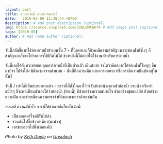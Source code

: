 ```yaml
---
layout: post
title: อาบน้ำวันนี้ สำหรับวันพรุ่งนี้
date:   2019-05-09 11:39:44 +0700
description: # Add post description (optional)
img: https://source.unsplash.com/JI6LmWtGHf4 # Add image post (optional)
tags: [2019-05]
author: # Add name author (optional)
---
```

วันนี้กลับขึ้นมาใช้ห้องอาบน้ำข้างบนชั้น 7 - ที่นี่เคยและก็ยังคงมีความสำคัญ เพราะห้องน้ำยังไงๆ ก็สำคัญและก็ขาดไปจากการใช้ชีวิตไม่ได้ ช่วงหลังนี้ไม่ค่อยได้ใช้งานสำหรับการอาบน้ำ

วันนี้เลยได้จังหวะขอขอบคุณการอาบน้ำที่เป็นส่วนตัว เย็นสบาย จำได้ว่าคิดอยากได้ห้องน้ำที่ใหญ่ๆ ขึ้นมาบ้าง โปร่งโล่ง มีน้ำลงมาจากด้านบน - นั่นก็คือความคิด และความอยาก หรืออาจมีความฝันปนอยู่ในนั้น?

วันนี้ / เท่านี้ก็เย็นสบายมากแล้ว - คราวนี้ก็ตั้งใจเอาไว้ว่าวันข้างหน้าเวลาเข้าห้องน้ำ อาบน้ำ หรือทำอะไรๆ ก็จะพอเตือนตัวเองได้ว่าห้องน้ำ (ห้องนี้) ก็ช่วยสร้างความสบายใจ ช่วยสร้างสุขอนามัย ช่วยสร้างความฝัน และช่วยเตือนความทรงจำที่ดีของพวกเราด้วยเช่นกัน <i class="fa fa-child" style="color:plum"></i>

*ความดี ความมีน้ำใจ การที่ได้ช่วยเหลือใครในวันนี้*:
- เป็นมอเตอร์ไซด์ขี่รับไปส่ง
- ชวนกันไปซื้อข้าวเหนียว(มะม่วง)
- เอาขยะออกไปทิ้ง(ตอนค่ำ)

*Photo by [Seth Doyle](https://unsplash.com/@sethdoylee) on [Unsplash](https://unsplash.com)*
